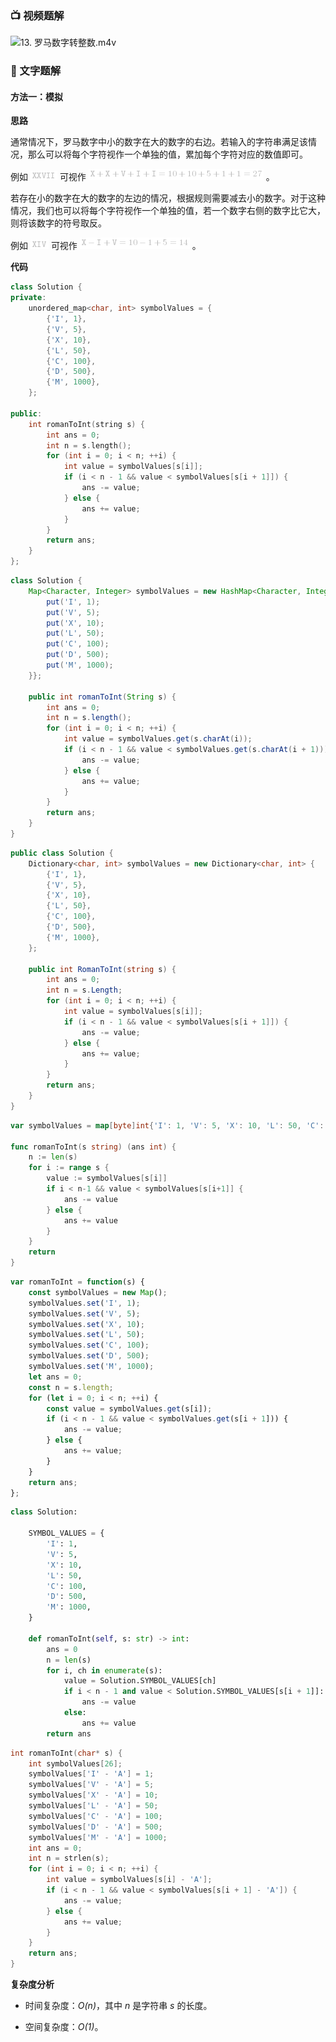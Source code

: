 ### 📺 视频题解  
![13. 罗马数字转整数.m4v](b29138ec-fc62-4a62-8e03-05e513550189)

### 📖 文字题解
#### 方法一：模拟

**思路**

通常情况下，罗马数字中小的数字在大的数字的右边。若输入的字符串满足该情况，那么可以将每个字符视作一个单独的值，累加每个字符对应的数值即可。

例如 ![\texttt{XXVII} ](./p__texttt{XXVII}_.png)  可视作 ![\texttt{X}+\texttt{X}+\texttt{V}+\texttt{I}+\texttt{I}=10+10+5+1+1=27 ](./p__texttt{X}+texttt{X}+texttt{V}+texttt{I}+texttt{I}=10+10+5+1+1=27_.png) 。

若存在小的数字在大的数字的左边的情况，根据规则需要减去小的数字。对于这种情况，我们也可以将每个字符视作一个单独的值，若一个数字右侧的数字比它大，则将该数字的符号取反。

例如 ![\texttt{XIV} ](./p__texttt{XIV}_.png)  可视作 ![\texttt{X}-\texttt{I}+\texttt{V}=10-1+5=14 ](./p__texttt{X}-texttt{I}+texttt{V}=10-1+5=14_.png) 。

**代码**

```C++ [sol1-C++]
class Solution {
private:
    unordered_map<char, int> symbolValues = {
        {'I', 1},
        {'V', 5},
        {'X', 10},
        {'L', 50},
        {'C', 100},
        {'D', 500},
        {'M', 1000},
    };

public:
    int romanToInt(string s) {
        int ans = 0;
        int n = s.length();
        for (int i = 0; i < n; ++i) {
            int value = symbolValues[s[i]];
            if (i < n - 1 && value < symbolValues[s[i + 1]]) {
                ans -= value;
            } else {
                ans += value;
            }
        }
        return ans;
    }
};
```

```Java [sol1-Java]
class Solution {
    Map<Character, Integer> symbolValues = new HashMap<Character, Integer>() {{
        put('I', 1);
        put('V', 5);
        put('X', 10);
        put('L', 50);
        put('C', 100);
        put('D', 500);
        put('M', 1000);
    }};

    public int romanToInt(String s) {
        int ans = 0;
        int n = s.length();
        for (int i = 0; i < n; ++i) {
            int value = symbolValues.get(s.charAt(i));
            if (i < n - 1 && value < symbolValues.get(s.charAt(i + 1))) {
                ans -= value;
            } else {
                ans += value;
            }
        }
        return ans;
    }
}
```

```C# [sol1-C#]
public class Solution {
    Dictionary<char, int> symbolValues = new Dictionary<char, int> {
        {'I', 1},
        {'V', 5},
        {'X', 10},
        {'L', 50},
        {'C', 100},
        {'D', 500},
        {'M', 1000},
    };

    public int RomanToInt(string s) {
        int ans = 0;
        int n = s.Length;
        for (int i = 0; i < n; ++i) {
            int value = symbolValues[s[i]];
            if (i < n - 1 && value < symbolValues[s[i + 1]]) {
                ans -= value;
            } else {
                ans += value;
            }
        }
        return ans;
    }
}
```

```go [sol1-Golang]
var symbolValues = map[byte]int{'I': 1, 'V': 5, 'X': 10, 'L': 50, 'C': 100, 'D': 500, 'M': 1000}

func romanToInt(s string) (ans int) {
    n := len(s)
    for i := range s {
        value := symbolValues[s[i]]
        if i < n-1 && value < symbolValues[s[i+1]] {
            ans -= value
        } else {
            ans += value
        }
    }
    return
}
```

```JavaScript [sol1-JavaScript]
var romanToInt = function(s) {
    const symbolValues = new Map();
    symbolValues.set('I', 1);
    symbolValues.set('V', 5);
    symbolValues.set('X', 10);
    symbolValues.set('L', 50);
    symbolValues.set('C', 100);
    symbolValues.set('D', 500);
    symbolValues.set('M', 1000);  
    let ans = 0;
    const n = s.length;
    for (let i = 0; i < n; ++i) {
        const value = symbolValues.get(s[i]);
        if (i < n - 1 && value < symbolValues.get(s[i + 1])) {
            ans -= value;
        } else {
            ans += value;
        }
    }
    return ans;
};
```

```Python [sol1-Python3]
class Solution:

    SYMBOL_VALUES = {
        'I': 1,
        'V': 5,
        'X': 10,
        'L': 50,
        'C': 100,
        'D': 500,
        'M': 1000,
    }

    def romanToInt(self, s: str) -> int:
        ans = 0
        n = len(s)
        for i, ch in enumerate(s):
            value = Solution.SYMBOL_VALUES[ch]
            if i < n - 1 and value < Solution.SYMBOL_VALUES[s[i + 1]]:
                ans -= value
            else:
                ans += value
        return ans
```

```C [sol1-C]
int romanToInt(char* s) {
    int symbolValues[26];
    symbolValues['I' - 'A'] = 1;
    symbolValues['V' - 'A'] = 5;
    symbolValues['X' - 'A'] = 10;
    symbolValues['L' - 'A'] = 50;
    symbolValues['C' - 'A'] = 100;
    symbolValues['D' - 'A'] = 500;
    symbolValues['M' - 'A'] = 1000;
    int ans = 0;
    int n = strlen(s);
    for (int i = 0; i < n; ++i) {
        int value = symbolValues[s[i] - 'A'];
        if (i < n - 1 && value < symbolValues[s[i + 1] - 'A']) {
            ans -= value;
        } else {
            ans += value;
        }
    }
    return ans;
}
```

**复杂度分析**

- 时间复杂度：*O(n)*，其中 *n* 是字符串 *s* 的长度。

- 空间复杂度：*O(1)*。